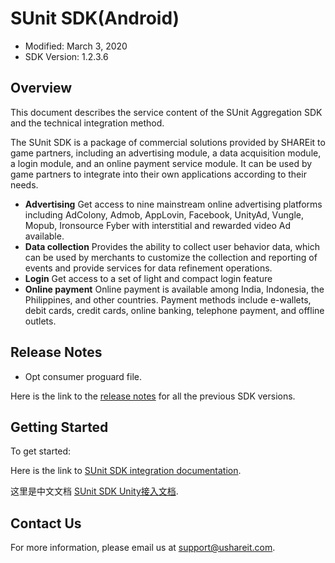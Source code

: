 # SUnit SDK(Android)
* Modified: March 3, 2020
* SDK Version: 1.2.3.6

## Overview

This document describes the service content of the SUnit Aggregation SDK and the technical integration method.

The SUnit SDK is a package of commercial solutions provided by SHAREit to game partners, including an advertising module, a data acquisition module, a login module, and an online payment service module. It can be used by game partners to integrate into their own applications according to their needs.

  -	**Advertising**
    Get access to nine mainstream online advertising platforms including AdColony, Admob, AppLovin, Facebook, UnityAd, Vungle, Mopub, Ironsource Fyber with  interstitial and rewarded video Ad available. 
  -	**Data collection**
    Provides the ability to collect user behavior data, which can be used by merchants to customize the collection and reporting of events and provide services for data refinement operations.  
  -	**Login**
    Get access to a set of light and compact login feature
  -	**Online payment**
    Online payment is available among India, Indonesia, the Philippines, and other countries. Payment methods include e-wallets, debit cards, credit cards, online banking, telephone payment, and offline outlets. 



## Release Notes

- Opt consumer proguard file.

Here is the link to the [release notes](https://github.com/sunitsdk/SUnitUnityDemo/blob/master/CHANGELOG.md) for all the previous SDK versions.

## Getting Started

To get started:

Here is the link to [SUnit SDK integration documentation](https://github.com/sunitsdk/SUnitUnityDemo/wiki/SUnit-SDK-Documentation(Unity)).

这里是中文文档 [SUnit SDK Unity接入文档](https://github.com/sunitsdk/SUnitUnityDemo/wiki).

## Contact Us

For more information, please email us at [support@ushareit.com](mailto:chenbin@ushareit.com).


